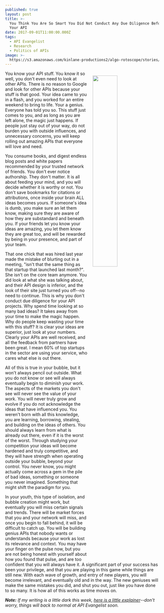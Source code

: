 ```yaml
---
published: true
layout: post
title: >-
  You Think You Are So Smart You Did Not Conduct Any Due Diligence Before Launching
  Your API
date: 2017-09-01T11:00:00.000Z
tags:
  - API Evangelist
  - Research
  - Politics of APIs
image: >-
  https://s3.amazonaws.com/kinlane-productions2/algo-rotoscope/stories/supreme-court-judgement.jpg
---
```

<p><img src="https://s3.amazonaws.com/kinlane-productions2/algo-rotoscope/stories/supreme-court-judgement.jpg" align="right" width="40%" style="padding: 15px;" /></p>You know your API stuff. You know it so well, you don't even need to look at other APIs. There is no reason to Google and look for other APIs because your stuff is that good. Your idea came to you in a flash, and you worked for an entire weekend to bring to life. Your a genius. Everyone has told you so. This stuff just comes to you, and as long as you are left alone, the magic just happens. If people just stay out of your way, do not burden you with outside influences, and unnecessary concerns, you will keep rolling out amazing APIs that everyone will love and need.

You consume books, and digest endless blog posts and white papers recommended by your trusted network of friends. You don't ever notice authorship. They don't matter. It is all about feeding your mind, and you will decide whether it is worthy or not. You don't save bookmarks for citations or attributions, once inside your brain ALL ideas becomes yours. If someone's idea is dumb, you make sure an let them know, making sure they are aware of how they are substandard and beneath you. If your friends let you know your ideas are amazing, you let them know they are great too, and will be rewarded by being in your presence, and part of your team.

That one chick that was hired last year made the mistake of blurting out in a meeting, "isn't that the same thing as that startup that launched last month?". She isn't on the core team anymore. You did look at what she was talking about, and their API design is inferior, and the look of their site just turned you off--no need to continue. This is why you don't conduct due diligence for your API projects. Why spend time looking at so many bad ideas? It takes away from your time to make the magic happen. Why do people keep wasting your time with this stuff? It is clear your ideas are superior, just look at your numbers. Clearly your APIs are well received, and all the feedback from partners have been great. I mean 60% of top startups in the sector are using your service, who cares what else is out there.

All of this is true in your bubble, but it won't always pencil out outside. What you do not know or see will always eventually begin to diminish your work. The aspects of the markets you don't see will never see the value of your work. You will never truly grow and evolve if you do not acknowledge the ideas that have influenced you. You weren't born with all this knowledge, you are learning, borrowing, stealing, and building on the ideas of others. You should always learn from what is already out there, even if it is the worst of the worst. Through studying your competition your ideas will become hardened and truly competitive, and they will have strength when operating outside your bubble, beyond your control. You never know, you might actually come across a gem in the pile of bad ideas, something or someone you never imagined. Something that might shift the paradigm for you.

In your youth, this type of isolation, and bubble creation might work, but eventually you will miss certain signals and trends. There will be market forces that you and your network will miss, and once you begin to fall behind, it will be difficult to catch up. You will be building genius APIs that nobody wants or understands because your work as lost its relevance and context. You may have your finger on the pulse now, but you are not being honest with yourself about how you found that pulse, and are too confident that you will always have it. A significant part of your success has been your privilege, and that you are playing in this game while things are still new. With each wave of growth, and entry of new players, you will become irrelevant, and eventually old and in the way. The new geniuses will make the same mistakes you did, and shut you out, just like you have done to so many. It is how all of this works as time moves on.

_**Note:** If my writing is a little dark this week, [here is a little explainer](http://apievangelist.com/2017/08/28/api-rant-vs-api-research/)--don't worry, things will back to normal at API Evangelist soon._
